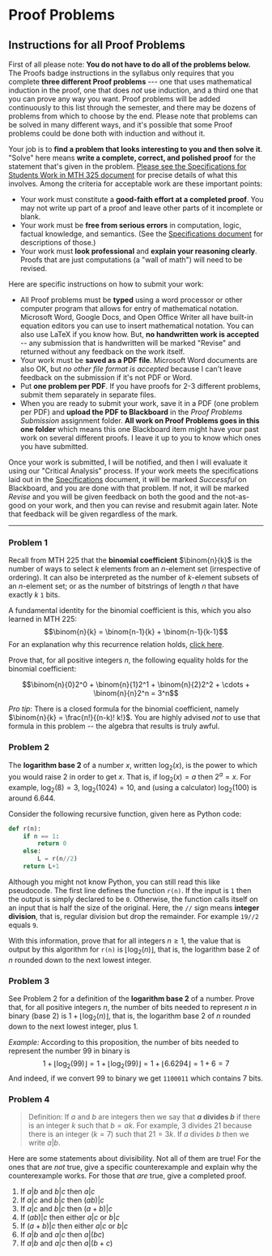# Proof Problems 

## Instructions for all Proof Problems 

First of all please note: **You do not have to do all of the problems below.** The Proofs badge instructions in the syllabus only requires that you complete **three different Proof problems** --- one that uses mathematical induction in the proof, one that does *not* use induction, and a third one that you can prove any way you want. Proof problems will be added continuously to this list through the semester, and there may be dozens of problems from which to choose by the end. Please note that problems can be solved in many different ways, and it's possible that some Proof problems could be done both with induction and without it. 

Your job is to **find a problem that looks interesting to you and then solve it**. "Solve" here means **write a complete, correct, and polished proof** for the statement that's given in the problem. [Please see the Specifications for Students Work in MTH 325 document](https://hackmd.io/lD6oyEN5RdiUi_wdg-rkZg) for precise details of what this involves. Among the criteria for acceptable work are these important points: 

- Your work must constitute a **good-faith effort at a completed proof**. You may not write up part of a proof and leave other parts of it incomplete or blank. 
- Your work must be **free from serious errors** in computation, logic, factual knowledge, and semantics. (See the [Specifications document](https://hackmd.io/lD6oyEN5RdiUi_wdg-rkZg) for descriptions of those.)
- Your work must **look professional** and **explain your reasoning clearly**. Proofs that are just computations (a "wall of math") will need to be revised. 

Here are specific instructions on how to submit your work: 

- All Proof problems must be **typed** using a word processor or other computer program that allows for entry of mathematical notation. Microsoft Word, Google Docs, and Open Office Writer all have built-in equation editors you can use to insert mathematical notation. You can also use LaTeX if you know how. But, **no handwritten work is accepted** -- any submission that is handwritten will be marked "Revise" and returned without any feedback on the work itself. 
- Your work must be **saved as a PDF file**. Microsoft Word documents are also OK, but *no other file format is accepted* because I can't leave feedback on the submission if it's not PDF or Word. 
- Put **one problem per PDF**. If you have proofs for 2-3 different problems, submit them separately in separate files. 
- When you are ready to submit your work, save it in a PDF (one problem per PDF) and **upload the PDF to Blackboard** in the *Proof Problems Submission* assignment folder. **All work on Proof Problems goes in this one folder** which means this one Blackboard item might have your past work on several different proofs. I leave it up to you to know which ones you have submitted. 


Once your work is submitted, I will be notified, and then I will evaluate it using our "Critical Analysis" process. If your work meets the specifications laid out in the [Specifications](https://hackmd.io/lD6oyEN5RdiUi_wdg-rkZg) document, it will be marked *Successful* on Blackboard, and you are done with that problem. If not, it will be marked *Revise* and you will be given feedback on both the good and the not-as-good on your work, and then you can revise and resubmit again later. Note that feedback will be given regardless of the mark. 



---



### Problem 1

Recall from MTH 225 that the **binomial coefficient** $\binom{n}{k}$ is the number of ways to select $k$ elements from an $n$-element set (irrespective of ordering). It can also be interpreted as the number of $k$-element subsets of an $n$-element set; or as the number of bitstrings of length $n$ that have exactly $k$ `1` bits. 

A fundamental identity for the binomial coefficient is this, which you also learned in MTH 225: 
$$\binom{n}{k} = \binom{n-1}{k} + \binom{n-1}{k-1}$$
For an explanation why this recurrence relation holds, [click here](https://vimeo.com/714228899).

Prove that, for all positive integers $n$, the following equality holds for the binomial coefficient: 

$$\binom{n}{0}2^0 + \binom{n}{1}2^1 + \binom{n}{2}2^2 + \cdots + \binom{n}{n}2^n = 3^n$$

*Pro tip*: There is a closed formula for the binomial coefficient, namely $\binom{n}{k} = \frac{n!}{(n-k)! k!}$. You are highly advised *not* to use that formula in this problem -- the algebra that results is truly awful. 


### Problem 2

The **logarithm base 2** of a number $x$, written $\log_2(x)$, is the power to which you would raise $2$ in order to get $x$. That is, if $\log_2(x) = a$ then $2^a = x$. For example, $\log_2(8) = 3$, $\log_2(1024) = 10$, and (using a calculator) $\log_2(100)$ is around $6.644$. 

Consider the following recursive function, given here as Python code: 

```python
def r(n):
	if n == 1: 
		return 0
	else:
		L = r(n//2)
	return L+1
```
Although you might not know Python, you can still read this like pseudocode. The first line defines the function `r(n)`. If the input is `1` then the output is simply declared to be `0`. Otherwise, the function calls itself on an input that is half the size of the original. Here, the `//` sign means **integer division**, that is, regular division but drop the remainder. For example `19//2` equals `9`.

With this information, prove that for all integers $n \geq 1$, the value that is output by this algorithm for `r(n)` is $\lfloor \log_2(n) \rfloor$, that is, the logarithm base 2 of $n$ rounded down to the next lowest integer. 

### Problem 3

See Problem 2 for a definition of the **logarithm base 2** of a number. Prove that, for all positive integers $n$, the number of bits needed to represent $n$ in binary (base 2) is $1 + \lfloor \log_2(n) \rfloor$, that is, the logarithm base 2 of $n$ rounded down to the next lowest integer, plus 1. 

*Example:* According to this proposition, the number of bits needed to represent the number 99 in binary is 
$$1 + \lfloor \log_2(99) \rfloor = 1+ \lfloor \log_2(99) \rfloor = 1 + \lfloor 6.6294 \rfloor = 1+6 = 7 $$
And indeed, if we convert 99 to binary we get `1100011` which contains 7 bits. 

### Problem 4 

>Definition: If $a$ and $b$ are integers then we say that **$a$ divides $b$** if there is an integer $k$ such that $b = ak$. For example, $3$ divides $21$ because there is an integer ($k=7$) such that $21 = 3k$. If $a$ divides $b$ then we write $a | b$. 

Here are some statements about divisibility. Not all of them are true! For the ones that are *not* true, give a specific counterexample and explain why the counterexample works. For those that *are* true, give a completed proof. 

1. If $a|b$ and $b|c$ then $a|c$
2. If $a|c$ and $b|c$ then $(ab)|c$ 
3. If $a|c$ and $b|c$ then $(a+b)|c$ 
4. If $(ab) | c$ then either $a|c$ or $b | c$ 
5. If $(a+b)| c$ then either $a|c$ or $b|c$ 
6. If $a|b$ and $a|c$ then $a|(bc)$ 
7. If $a|b$ and $a|c$ then $a | (b+c)$ 

